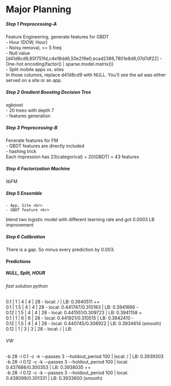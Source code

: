 Major Planning
===================

##### Step 1 Preprocessing-A
Feature Engineering, generate features for GBDT<br>
	- Hour (DOW, Hour)<br>
	- Noisy removal, <= 5 freq<br>
	- Null value [d41d8cd9,85f751fd,c4e18dd6,50e219e0,ecad2386,7801e8d9,07d7df22]
	- One-hot encoding(factor() | sparse.model.matrix())<br>
	- Split mobile apps vs. sites<br>
In those columns, replace d41d8cd9 with NULL. You'll see the ad was either served on a site or an app.<br>

##### Step 2 Gradient Boosting Decision Tree
xgboost<br>
	- 20 trees with depth 7<br>
	- features generation<br>

##### Step 3 Preprocessing-B
Fenerate features for FM<br>
	- GBDT features are directly included<br>
	- hashing trick<br>
Each impression has 23(categorical) + 20(GBDT) = 43 features<br>

##### Step 4 Factorization Machine
libFM<br>

##### Step 5 Ensemble
	- App, Site <br>
	- GBDT feature <br>
blend two logistic model with different learning rate and got 0.0003 LB improvement

##### Step 6 Calibration
There is a gap. So minus every prediction by 0.003.<br>


#### Predictions
##### NULL, Split, HOUR
###### fast solution python
0.1 | 1 | 4 | 4 | 28 - local: / | LB: 0.3940511  ++<br>
0.1 | 1.5 | 4 | 4 | 28 - local: 0.441747/0.310183 | LB: 0.3941666  -<br>
0.12 | 1.5 | 4 | 4 | 28 - local: 0.441551/0.309723 | LB: 0.3941158 +<br>
0.1 | 1 | 6 | 6 | 28 - local: 0.441921/0.310515 | LB: 0.3942410 -<br>
0.12 | 1.5 | 4 | 4 | 28 - local: 0.440745/0.308922 | LB: 0.3934614 (smooth)<br>
0.12 | 1 | 3 | 3 | 28 - local: / | LB:  <br>

###### VW
-b 28 -l 0.1 -c -k --passes 3 --holdout_period 100 | local: / | LB: 0.3939303 <br>
-b 28 -l 0.12 -c -k --passes 3 --holdout_period 100 | local: 0.437666/0.300353 | LB: 0.3938035 ++<br>
-b 28 -l 0.12 -c -k --passes 3 --holdout_period 100 | local: 0.438099/0.301331 | LB: 0.3933600 (smooth)<br>

